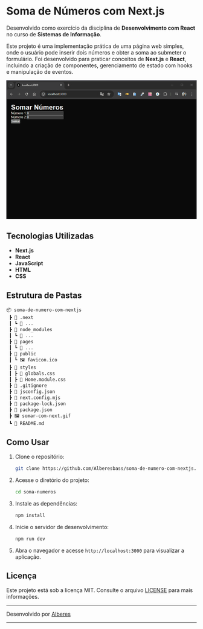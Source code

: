 # Soma de Números com Next.js

Desenvolvido como exercício da disciplina de **Desenvolvimento com React** no curso de **Sistemas de Informação**.

Este projeto é uma implementação prática de uma página web simples, onde o usuário pode inserir dois números e obter a soma ao submeter o formulário. Foi desenvolvido para praticar conceitos de **Next.js** e **React**, incluindo a criação de componentes, gerenciamento de estado com hooks e manipulação de eventos.

<img src="./somar-com-next.gif" alt="imagem da página de soma">

## Tecnologias Utilizadas

- **Next.js**
- **React**
- **JavaScript**
- **HTML**
- **CSS**

## Estrutura de Pastas

```
📦 soma-de-numero-com-nextjs
 ┣ 📂 .next
 ┃ ┗ 📜 ...
 ┣ 📂 node_modules
 ┃ ┗ 📜 ...
 ┣ 📂 pages
 ┃ ┗ 📜 ...
 ┣ 📂 public
 ┃ ┗ 🖼️ favicon.ico
 ┣ 📂 styles
 ┃ ┣ 📜 globals.css
 ┃ ┣ 📜 Home.module.css
 ┣ 📜 .gitignore
 ┣ 📜 jsconfig.json
 ┣ 📜 next.config.mjs
 ┣ 📜 package-lock.json
 ┣ 📜 package.json
 ┣ 🖼️ somar-com-next.gif
 ┗ 📜 README.md
```

## Como Usar

1. Clone o repositório:

   ```bash
   git clone https://github.com/Alberesbass/soma-de-numero-com-nextjs.git
   ```

2. Acesse o diretório do projeto:

   ```bash
   cd soma-numeros
   ```

3. Instale as dependências:

   ```bash
   npm install
   ```

4. Inicie o servidor de desenvolvimento:

   ```bash
   npm run dev
   ```

5. Abra o navegador e acesse `http://localhost:3000` para visualizar a aplicação.

## Licença

Este projeto está sob a licença MIT. Consulte o arquivo [LICENSE](./LICENSE) para mais informações.

---

Desenvolvido por [Alberes](https://github.com/Alberesbass)

---